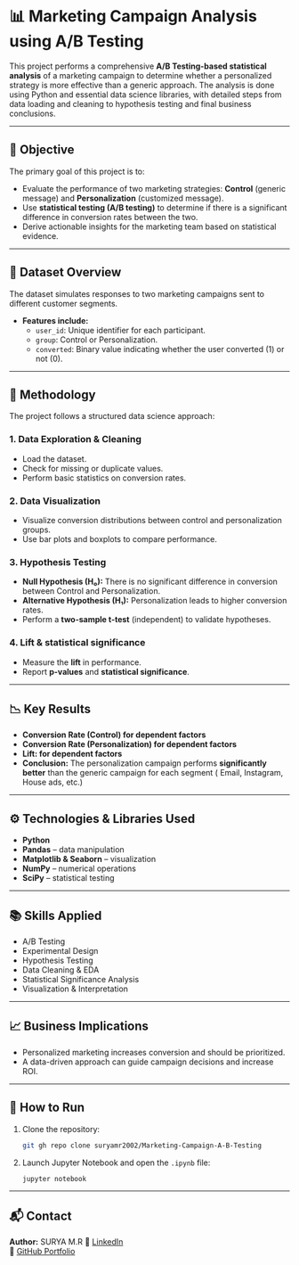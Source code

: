 # 📊 Marketing Campaign Analysis using A/B Testing

This project performs a comprehensive **A/B Testing-based statistical analysis** of a marketing campaign to determine whether a personalized strategy is more effective than a generic approach. The analysis is done using Python and essential data science libraries, with detailed steps from data loading and cleaning to hypothesis testing and final business conclusions.

---

## 📌 Objective

The primary goal of this project is to:

- Evaluate the performance of two marketing strategies: **Control** (generic message) and **Personalization** (customized message).
- Use **statistical testing (A/B testing)** to determine if there is a significant difference in conversion rates between the two.
- Derive actionable insights for the marketing team based on statistical evidence.

---

## 🧾 Dataset Overview

The dataset simulates responses to two marketing campaigns sent to different customer segments.

- **Features include:**
  - `user_id`: Unique identifier for each participant.
  - `group`: Control or Personalization.
  - `converted`: Binary value indicating whether the user converted (1) or not (0).

---

## 🧪 Methodology

The project follows a structured data science approach:

### 1. **Data Exploration & Cleaning**
- Load the dataset.
- Check for missing or duplicate values.
- Perform basic statistics on conversion rates.

### 2. **Data Visualization**
- Visualize conversion distributions between control and personalization groups.
- Use bar plots and boxplots to compare performance.

### 3. **Hypothesis Testing**
- **Null Hypothesis (H₀):** There is no significant difference in conversion between Control and Personalization.
- **Alternative Hypothesis (H₁):** Personalization leads to higher conversion rates.
- Perform a **two-sample t-test** (independent) to validate hypotheses.

### 4. **Lift & statistical significance**
- Measure the **lift** in performance.
- Report **p-values** and **statistical significance**.

---

## 📉 Key Results

- **Conversion Rate (Control) for dependent factors** 
- **Conversion Rate (Personalization) for dependent factors**  
- **Lift: for dependent factors** 
- **Conclusion:** The personalization campaign performs **significantly better** than the generic campaign for each segment ( Email, Instagram, House ads, etc.)

---

## ⚙️ Technologies & Libraries Used

- **Python**
- **Pandas** – data manipulation
- **Matplotlib & Seaborn** – visualization
- **NumPy** – numerical operations
- **SciPy** – statistical testing

---

## 📚 Skills Applied

- A/B Testing
- Experimental Design
- Hypothesis Testing
- Data Cleaning & EDA
- Statistical Significance Analysis
- Visualization & Interpretation

---

## 📈 Business Implications

- Personalized marketing increases conversion and should be prioritized.
- A data-driven approach can guide campaign decisions and increase ROI.

---

## 📎 How to Run

1. Clone the repository:
   ```bash
   git gh repo clone suryamr2002/Marketing-Campaign-A-B-Testing
   ```

2. Launch Jupyter Notebook and open the `.ipynb` file:
   ```bash
   jupyter notebook
   ```

---

## 📬 Contact

**Author:** SURYA M.R
📧 [LinkedIn](https://www.linkedin.com/in/surya-m-r/)  
📂 [GitHub Portfolio](https://suryamr2002.github.io/)
